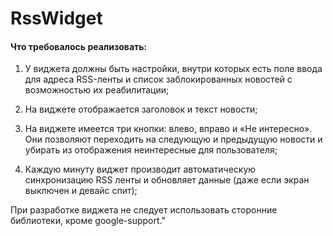 # RssWidget

#### Что требовалось реализовать: 
1. У виджета должны быть настройки, внутри которых есть поле ввода для адреса RSS-ленты и список заблокированных новостей с возможностью их реабилитации; 

2. На виджете отображается заголовок и текст новости; 

3. На виджете имеется три кнопки: влево, вправо и «Не интересно». Они позволяют переходить на следующую и предыдущую новости и убирать из отображения неинтересные для пользователя; 

4. Каждую минуту виджет производит автоматическую синхронизацию RSS ленты и обновляет данные (даже если экран выключен и девайс спит);

При разработке виджета не следует использовать сторонние библиотеки, кроме google-support."
